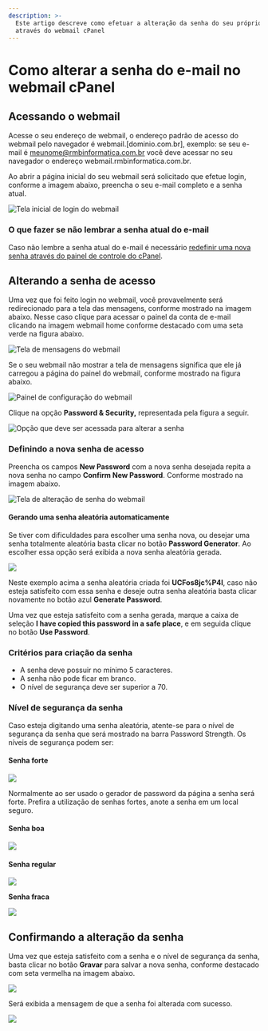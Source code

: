 ```yaml
---
description: >-
  Este artigo descreve como efetuar a alteração da senha do seu próprio e-mail
  através do webmail cPanel
---
```


# Como alterar a senha do e-mail no webmail cPanel

## Acessando o webmail

Acesse o seu endereço de webmail, o endereço padrão de acesso do webmail pelo navegador é webmail.\[dominio.com.br\], exemplo: se seu e-mail é meunome@rmbinformatica.com.br você deve acessar no seu navegador o endereço webmail.rmbinformatica.com.br.

Ao abrir a página inicial do seu webmail será solicitado que efetue login, conforme a imagem abaixo, preencha o seu e-mail completo e a senha atual.

![Tela inicial de login do webmail](../.gitbook/assets/image%20%2847%29.png)

### O que fazer se não lembrar a senha atual do e-mail

Caso não lembre a senha atual do e-mail é necessário [redefinir uma nova senha através do painel de controle do cPanel](../como-redefinir-a-senha-de-um-e-mail-no-painel-de-controle-cpanel.md).

## Alterando a senha de acesso

Uma vez que foi feito login no webmail, você provavelmente será redirecionado para a tela das mensagens, conforme mostrado na imagem abaixo. Nesse caso clique para acessar o painel da conta de e-mail clicando na imagem webmail home conforme destacado com uma seta verde na figura abaixo.

![Tela de mensagens do webmail](../.gitbook/assets/image%20%2830%29.png)

Se o seu webmail não mostrar a tela de mensagens significa que ele já carregou a página do painel do webmail, conforme mostrado na figura abaixo.

![Painel de configura&#xE7;&#xE3;o do webmail](../.gitbook/assets/image%20%2842%29.png)

Clique na opção **Password & Security,** representada pela figura a seguir.

![Op&#xE7;&#xE3;o que deve ser acessada para alterar a senha](../.gitbook/assets/image%20%2831%29.png)

### Definindo a nova senha de acesso

Preencha os campos **New Password** com a nova senha desejada repita a nova senha no campo **Confirm New Password**. Conforme mostrado na imagem abaixo.

![Tela de altera&#xE7;&#xE3;o de senha do webmail](../.gitbook/assets/image%20%2851%29.png)

#### Gerando uma senha aleatória automaticamente

Se tiver com dificuldades para escolher uma senha nova, ou desejar uma senha totalmente aleatória basta clicar no botão **Password Generator**. Ao escolher essa opção será exibida a nova senha aleatória gerada.

![](../.gitbook/assets/image%20%2834%29.png)

Neste exemplo acima a senha aleatória criada foi **UCFos8jc%P4I**, caso não esteja satisfeito com essa senha e deseje outra senha aleatória basta clicar novamente no botão azul **Generate Password**. 

Uma vez que esteja satisfeito com a senha gerada, marque a caixa de seleção **I have copied this password in a safe place**, e em seguida clique no botão **Use Password**.

### Critérios para criação da senha

* A senha deve possuir no mínimo 5 caracteres.
* A senha não pode ficar em branco.
* O nível de segurança deve ser superior a 70.

### Nível de segurança da senha

Caso esteja digitando uma senha aleatória, atente-se para o nível de segurança da senha que será mostrado na barra Password Strength. Os níveis de segurança podem ser:

#### Senha forte

![](../.gitbook/assets/image%20%2848%29.png)

Normalmente ao ser usado o gerador de password da página a senha será forte. Prefira a utilização de senhas fortes, anote a senha em um local seguro.

#### Senha boa

![](../.gitbook/assets/image%20%2844%29.png)

#### Senha regular

![](../.gitbook/assets/image%20%2832%29.png)

**Senha fraca**

![](../.gitbook/assets/image%20%2835%29.png)

## Confirmando a alteração da senha

Uma vez que esteja satisfeito com a senha e o nível de segurança da senha, basta clicar no botão **Gravar** para salvar a nova senha, conforme destacado com seta vermelha na imagem abaixo.

![](../.gitbook/assets/image%20%2829%29.png)

Será exibida a mensagem de que a senha foi alterada com sucesso.

![](../.gitbook/assets/image%20%2850%29.png)


